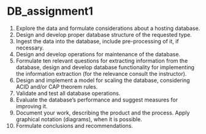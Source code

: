 # DB_assignment1

1. Explore the data and formulate considerations about a hosting database.
2. Design and develop proper database structure of the requested type.
3. Ingest the data into the database, include pre-processing of it, if necessary.
4. Design and develop operations for maintenance of the database.
5. Formulate ten relevant questions for extracting information from the database, design and develop database functionality for implementing the information extraction (for the relevance consult the instructor).
6. Design and implement a model for scaling the database, considering ACID and/or CAP theorem rules.
7. Validate and test all database operations.
8. Evaluate the database’s performance and suggest measures for improving it.
9. Document your work, describing the product and the process. Apply graphical notation (diagrams), when it is possible.
10. Formulate conclusions and recommendations.

